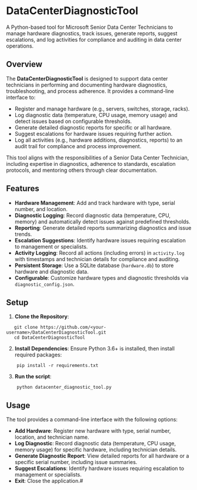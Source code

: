 # DataCenterDiagnosticTool

A Python-based tool for Microsoft Senior Data Center Technicians to manage hardware diagnostics, track issues, generate reports, suggest escalations, and log activities for compliance and auditing in data center operations.

## Overview
The **DataCenterDiagnosticTool** is designed to support data center technicians in performing and documenting hardware diagnostics, troubleshooting, and process adherence. It provides a command-line interface to:
- Register and manage hardware (e.g., servers, switches, storage, racks).
- Log diagnostic data (temperature, CPU usage, memory usage) and detect issues based on configurable thresholds.
- Generate detailed diagnostic reports for specific or all hardware.
- Suggest escalations for hardware issues requiring further action.
- Log all activities (e.g., hardware additions, diagnostics, reports) to an audit trail for compliance and process improvement.

This tool aligns with the responsibilities of a Senior Data Center Technician, including expertise in diagnostics, adherence to standards, escalation protocols, and mentoring others through clear documentation.

## Features
- **Hardware Management**: Add and track hardware with type, serial number, and location.
- **Diagnostic Logging**: Record diagnostic data (temperature, CPU, memory) and automatically detect issues against predefined thresholds.
- **Reporting**: Generate detailed reports summarizing diagnostics and issue trends.
- **Escalation Suggestions**: Identify hardware issues requiring escalation to management or specialists.
- **Activity Logging**: Record all actions (including errors) in `activity.log` with timestamps and technician details for compliance and auditing.
- **Persistent Storage**: Use a SQLite database (`hardware.db`) to store hardware and diagnostic data.
- **Configurable**: Customize hardware types and diagnostic thresholds via `diagnostic_config.json`.

## Setup
1. **Clone the Repository**:
````
   git clone https://github.com/<your-username>/DataCenterDiagnosticTool.git
   cd DataCenterDiagnosticTool
````
2. **Install Dependencies**: Ensure Python 3.6+ is installed, then install required packages:
````
    pip install -r requirements.txt
````
3. **Run the script**:
````
    python datacenter_diagnostic_tool.py
````

## Usage
The tool provides a command-line interface with the following options:

- **Add Hardware**: Register new hardware with type, serial number, location, and technician name.
- **Log Diagnostic**: Record diagnostic data (temperature, CPU usage, memory usage) for specific hardware, including technician details.
- **Generate Diagnostic Report**: View detailed reports for all hardware or a specific serial number, including issue summaries.
- **Suggest Escalations**: Identify hardware issues requiring escalation to management or specialists.
- **Exit**: Close the application.#
